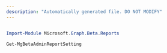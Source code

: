 ```yaml
---
description: "Automatically generated file. DO NOT MODIFY"
---
```


```powershell

Import-Module Microsoft.Graph.Beta.Reports

Get-MgBetaAdminReportSetting

```